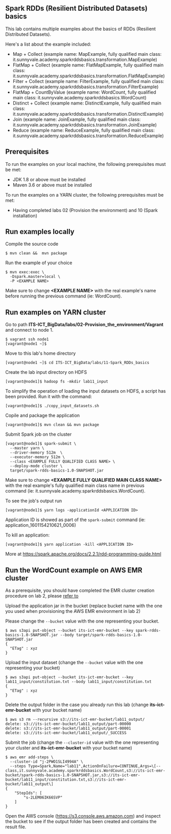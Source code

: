 
## Spark RDDs (Resilient Distributed Datasets) basics

This lab contains multiple examples about the basics of RDDs (Resilient Distributed Datasets).

Here's a list about the example included:

- Map + Collect (example name: MapExample, fully qualified main class: it.sunnyvale.academy.sparkrddsbasics.transformation.MapExample)
- FlatMap + Collect  (example name: FlatMapExample, fully qualified main class: it.sunnyvale.academy.sparkrddsbasics.transformation.FlatMapExample)
- Filter + Collect  (example name: FilterExample, fully qualified main class: it.sunnyvale.academy.sparkrddsbasics.transformation.FilterExample)
- FlatMap + CountByValue (example name: WordCount, fully qualified main class: it.sunnyvale.academy.sparkrddsbasics.WordCount)
- Distinct + Collect  (example name: DistinctExample, fully qualified main class: it.sunnyvale.academy.sparkrddsbasics.transformation.DistinctExample)
- Join (example name: JoinExample, fully qualified main class: it.sunnyvale.academy.sparkrddsbasics.transformation.JoinExample)
- Reduce (example name: ReduceExample, fully qualified main class: it.sunnyvale.academy.sparkrddsbasics.transformation.ReduceExample)


## Prerequisites

To run the examples on your local machine, the following prerequisites must be met:

- JDK 1.8 or above must be installed
- Maven 3.6 or above must be installed

To run the examples on a YARN cluster, the following prerequisites must be met:

- Having completed labs 02 (Provision the environment) and 10 (Spark installation)

## Run examples locally

Compile the source code

```console
$ mvn clean &&  mvn package
```

Run the example of your choice

```console
$ mvn exec:exec \
  -Dspark.master=local \
  -P <EXAMPLE NAME>
```

Make sure to change **\<EXAMPLE NAME\>** with the real example's name before running the previous command (ie: WordCount).

## Run examples on YARN cluster

Go to path **ITS-ICT_BigData/labs/02-Provision_the_environment/Vagrant** and connect to node 1.

```console
$ vagrant ssh node1 
[vagrant@node1 ~]$ 
```

Move to this lab's home directory

```console
[vagrant@node1 ~]$ cd ITS-ICT_BigData/labs/11-Spark_RDDs_basics
```

Create the lab input directory on HDFS

```console
[vagrant@node1]$ hadoop fs -mkdir lab11_input
```

To simplify the operation of loading the input datasets on HDFS, a script has been provided. Run it with the command:

```console
[vagrant@node1]$ ./copy_input_datasets.sh 
```

Copile and package the application

```console
[vagrant@node1]$ mvn clean && mvn package
```

Submit Spark job on the cluster

```console
[vagrant@node1]$ spark-submit \
  --master yarn \
  --driver-memory 512m  \
  --executor-memory 512m \
  --class <EXAMPLE FULLY QUALIFIED CLASS NAME> \
  --deploy-mode cluster \
  target/spark-rdds-basics-1.0-SNAPSHOT.jar 
```

Make sure to change **\<EXAMPLE FULLY QUALIFIED MAIN CLASS NAME\>** with the real example's fully qualified main class name in previous command (ie: it.sunnyvale.academy.sparkrddsbasics.WordCount).

To see the job's output run

```console
[vagrant@node1]$ yarn logs -applicationId <APPLICATION ID>
```

Application ID is showed as part of the `spark-submit` command (ie: application_1601154210621_0006)

To kill an application:

```console
[vagrant@node1]$ yarn application -kill <APPLICATION ID>
```

More at https://spark.apache.org/docs/2.2.1/rdd-programming-guide.html

## Run the WordCount example on AWS EMR cluster

As a prerequisite, you should have completed the EMR cluster creation procedure on lab 2, please [refer to](../02-Provision_the_environment/AWS/README.md)

Upload the application jar in the bucket (replace bucket name with the one you used when provisioning the AWS EMR environment in lab 2)

Please change the `--bucket` value with the one representing your bucket.

```console
$ aws s3api put-object --bucket its-ict-emr-bucket --key spark-rdds-basics-1.0-SNAPSHOT.jar --body target/spark-rdds-basics-1.0-SNAPSHOT.jar
{
  "ETag" : xyz
}
```

Upload the input dataset (change the `--bucket` value with the one representing your bucket)

```console
$ aws s3api put-object --bucket its-ict-emr-bucket --key lab11_input/constitution.txt --body lab11_input/constitution.txt
{
  "ETag" : xyz
}
```

Delete the output folder in the case you already run this lab (change **its-ict-emr-bucket** with your bucket name)

```console
$ aws s3 rm --recursive s3://its-ict-emr-bucket/lab11_output/
delete: s3://its-ict-emr-bucket/lab11_output/part-00000
delete: s3://its-ict-emr-bucket/lab11_output/part-00001
delete: s3://its-ict-emr-bucket/lab11_output/_SUCCESS
```

Submit the job (change the `--cluster-id` value with the one representing your cluster and **its-ict-emr-bucket** with your bucket name)

```console
$ aws emr add-steps \
  --cluster-id "j-2PWO1SLI4994A" \
  --steps Type=Spark,Name="lab11",ActionOnFailure=CONTINUE,Args=\[--class,it.sunnyvale.academy.sparkrddsbasics.WordCount,s3://its-ict-emr-bucket/spark-rdds-basics-1.0-SNAPSHOT.jar,s3://its-ict-emr-bucket/lab11_input/constitution.txt,s3://its-ict-emr-bucket/lab11_output\]
{
    "StepIds": [
        "s-2LEM06IK66SVP"
    ]
}
```

Open the AWS console (https://s3.console.aws.amazon.com) and inspect the bucket to see if the output folder has been created and contains the result file.

